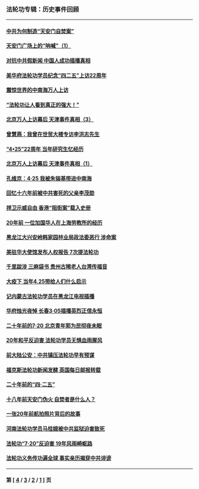 ### 法轮功专辑：历史事件回顾
---
#### [中共为何制造“天安门自焚案”](../../pages/nf5793/n13183270.md?10070430) 
#### [天安门广场上的“呐喊”（1）](../../pages/nf5793/n13105277.md?10070430) 
#### [对抗中共假新闻 中国人成功插播真相](../../pages/nf5793/n12910618.md?10070430) 
#### [美华府法轮功学员纪念“四二五”上访22周年](../../pages/nf5793/n12904445.md?10070430) 
#### [震惊世界的中南海万人上访](../../pages/nf5793/n12903976.md?10070430) 
#### [“法轮功让人看到真正的强大！”](../../pages/nf5793/n12903195.md?10070430) 
#### [北京万人上访幕后 天津事件真相（3）](../../pages/nf5793/n12902807.md?10070430) 
#### [曾慧燕：我曾在世贸大楼专访李洪志先生](../../pages/nf5793/n12898729.md?10070430) 
#### [“4•25”22周年 当年研究生忆经历](../../pages/nf5793/n12894152.md?10070430) 
#### [北京万人上访幕后 天津事件真相（1）](../../pages/nf5793/n12885174.md?10070430) 
#### [孔维京：4·25 我被朱镕基带进中南海](../../pages/nf5793/n12864987.md?10070430) 
#### [回忆十六年前被中共害死的父亲李茂勋](../../pages/nf5793/n12880270.md?10070430) 
#### [捍卫示威自由 香港“阻街案”载入史册](../../pages/nf5793/n12811245.md?10070430) 
#### [20年前 一位加国华人在上海劳教所的经历](../../pages/nf5793/n12707932.md?10070430) 
#### [黑龙江大兴安岭韩家园林业局政法委恶行 涉命案](../../pages/nf5793/n12622815.md?10070430) 
#### [美驻华大使馆发布人权报告 7次提法轮功](../../pages/nf5793/n12520541.md?10070430) 
#### [千里跋涉 三麻袋书 贵州古稀老人台湾传福音](../../pages/nf5793/n12198750.md?10070430) 
#### [大疫下 当年4.25带给人们什么启示](../../pages/nf5793/n12058565.md?10070430) 
#### [记内蒙古法轮功学员在黑龙江电视插播](../../pages/nf5793/n11699194.md?10070430) 
#### [华府烛光夜悼 长春3·05插播英烈正信永恒](../../pages/nf5793/n11397432.md?10070430) 
#### [二十年前的7·20 北京青年郭为民彻夜未眠](../../pages/nf5793/n11354195.md?10070430) 
#### [20年和平反迫害 法轮功学员无惧血雨腥风](../../pages/nf5793/n11348279.md?10070430) 
#### [前大陆公安：中共镇压法轮功早有预谋](../../pages/nf5793/n11352168.md?10070430) 
#### [福克斯法轮功新闻发酵  英国每日邮报转载](../../pages/nf5793/n11285952.md?10070430) 
#### [二十年前的“四·二五”](../../pages/nf5793/n11207639.md?10070430) 
#### [十八年前天安门伪火 自焚者是什么人？](../../pages/nf5793/n10996556.md?10070430) 
#### [一张20年前航拍照片背后的故事](../../pages/nf5793/n10693797.md?10070430) 
#### [河南法轮功学员马桂娥被中共监狱迫害致死](../../pages/nf5793/n10684974.md?10070430) 
#### [法轮功“7‧20”反迫害 19年风雨崎岖路](../../pages/nf5793/n10570834.md?10070430) 
#### [法轮功义务传功遍全球 事实亲历揭穿中共诽谤](../../pages/nf5793/n10581061.md?10070430) 

---
#### 第 [ [4](./4.md?10070430) / [3](./3.md?10070430) / [2](./2.md?10070430) / [1](./1.md?10070430) ] 页
